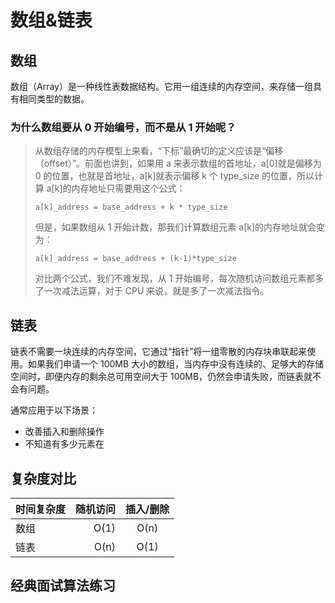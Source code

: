 # 数组&链表

## 数组

数组（Array）是一种线性表数据结构。它用一组连续的内存空间，来存储一组具有相同类型的数据。

### 为什么数组要从 0 开始编号，而不是从 1 开始呢？

> 从数组存储的内存模型上来看，“下标”最确切的定义应该是“偏移（offset）”。前面也讲到，如果用 a 来表示数组的首地址，a[0]就是偏移为 0 的位置，也就是首地址，a[k]就表示偏移 k 个 type_size 的位置，所以计算 a[k]的内存地址只需要用这个公式：
> ```
> a[k]_address = base_address + k * type_size
> ```
> 但是，如果数组从 1 开始计数，那我们计算数组元素 a[k]的内存地址就会变为：
> ```
> a[k]_address = base_address + (k-1)*type_size
> ```
> 对比两个公式，我们不难发现，从 1 开始编号，每次随机访问数组元素都多了一次减法运算，对于 CPU 来说，就是多了一次减法指令。

## 链表

链表不需要一块连续的内存空间，它通过“指针”将一组零散的内存块串联起来使用。如果我们申请一个 100MB 大小的数组，当内存中没有连续的、足够大的存储空间时，即便内存的剩余总可用空间大于 100MB，仍然会申请失败，而链表就不会有问题。

通常应用于以下场景：

- 改善插入和删除操作
- 不知道有多少元素在

## 复杂度对比

| 时间复杂度  |  随机访问  |  插入/删除  |
| --------   | -----:  | :----:  |
| 数组      | O(1)   |   O(n)     |
| 链表       |   O(n)   |   O(1)  |

## 经典面试算法练习

